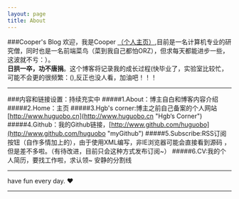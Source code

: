 ```yaml
---
layout: page
title: About
---
```

###Cooper's Blog
欢迎，我是Cooper [（个人主页）](http://www.huguobo.cn),目前是一名计算机专业的研究僧，同时也是一名前端菜鸟（菜到我自己都怕ORZ），但求每天都能进步一些，这波就不亏：）。<br/>**日拱一卒，功不唐捐**。这个博客将记录我的成长过程(快毕业了，实验室比较忙，可能不会更的很频繁：(),反正也没人看，加油吧！！！
***
###内容和链接设置：持续充实中
#####1.About：博主自白和博客内容介绍
#####2.Home：主页
#####3.Hgb's corner:博主之前自己备案的个人网站[http://www.huguobo.cn](http://www.huguobo.cn "Hgb‘s Corner")
#####4.Github：我的Github链接，[http://www.github.com/huguobo](http://www.github.com/huguobo "myGithub")
#####5.Subscribe:RSS订阅按钮（自作多情加上的），由于使用XML编写，非IE浏览器可能会直接看到源码 ，但是差不多啦。（有待改进，目前只会这种方式发布订阅~）
#####6.CV:我的个人简历，要找工作啦，求认领~
安静的分割线
***
have fun every day. ♥
***